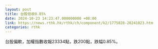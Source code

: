 ```yaml
---
layout: post
title: 台股低收0.85%
date: 2024-10-23 14:23:47.000000000 +08:00
link: https://news.rthk.hk/rthk/ch/component/k2/1775828-20241023.htm
categories: rthk
---
```


台股偏軟，加權指數收報23334點，跌200點，跌幅0.85%。
